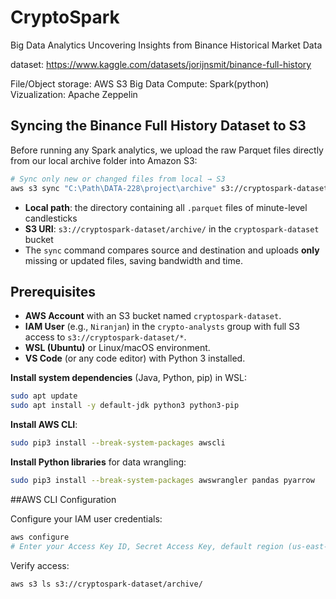 # CryptoSpark
Big Data Analytics Uncovering Insights from Binance Historical Market Data

dataset: https://www.kaggle.com/datasets/jorijnsmit/binance-full-history

File/Object storage: AWS S3
Big Data Compute: Spark(python)
Vizualization: Apache Zeppelin 

## Syncing the Binance Full History Dataset to S3

Before running any Spark analytics, we upload the raw Parquet files directly from our local archive folder into Amazon S3:

```bash
# Sync only new or changed files from local → S3
aws s3 sync "C:\Path\DATA-228\project\archive" s3://cryptospark-dataset/archive/
````

* **Local path**: the directory containing all `.parquet` files of minute-level candlesticks
* **S3 URI**: `s3://cryptospark-dataset/archive/` in the `cryptospark-dataset` bucket
* The `sync` command compares source and destination and uploads **only** missing or updated files, saving bandwidth and time.

## Prerequisites

* **AWS Account** with an S3 bucket named `cryptospark-dataset`.
* **IAM User** (e.g., `Niranjan`) in the `crypto-analysts` group with full S3 access to `s3://cryptospark-dataset/*`.
* **WSL (Ubuntu)** or Linux/macOS environment.
* **VS Code** (or any code editor) with Python 3 installed.

**Install system dependencies** (Java, Python, pip) in WSL:

   ```bash
   sudo apt update
   sudo apt install -y default-jdk python3 python3-pip
   ```
**Install AWS CLI**:

   ```bash
   sudo pip3 install --break-system-packages awscli
   ```
**Install Python libraries** for data wrangling:

   ```bash
   sudo pip3 install --break-system-packages awswrangler pandas pyarrow
   ```

##AWS CLI Configuration

Configure your IAM user credentials:

```bash
aws configure
# Enter your Access Key ID, Secret Access Key, default region (us-east-1), and default output (json)
```

Verify access:

```bash
aws s3 ls s3://cryptospark-dataset/archive/
```
